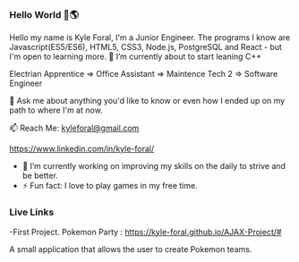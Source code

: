 ### Hello World 👋🌎

Hello my name is Kyle Foral, I'm a Junior Engineer. The programs I know are  Javascript(ES5/ES6), HTML5, CSS3, Node.js, PostgreSQL and React - but I'm open to learning more. 🌱 I’m currently about to start leaning C++

Electrian Apprentice => Office Assistant => Maintence Tech 2 => Software Engineer

💬 Ask me about anything you'd like to know or even how I ended up on my path to where I'm at now.

 📫 Reach Me: 
 kyleforal@gmail.com
 
 https://www.linkedin.com/in/kyle-foral/


- 🔭 I’m currently working on improving my skills on the daily to strive and be better.
- ⚡ Fun fact: I love to play games in my free time.

 ### Live Links
 -First Project. Pokemon Party : 
  https://kyle-foral.github.io/AJAX-Project/#
 
 A small application that allows the user to create Pokemon teams.



<!--
**kyle-foral/kyle-foral** is a ✨ _special_ ✨ repository because its `README.md` (this file) appears on your GitHub profile.


